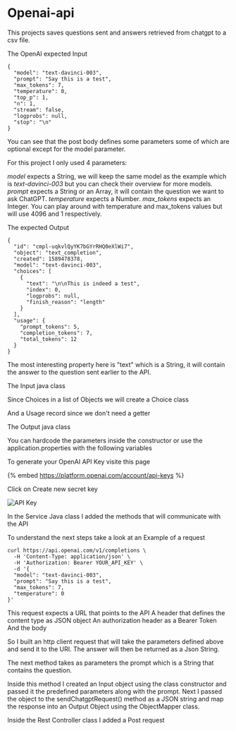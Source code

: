 # Openai-api
This projects saves questions sent and answers retrieved from chatgpt to a csv file.




The OpenAI expected Input

```
{
  "model": "text-davinci-003",
  "prompt": "Say this is a test",
  "max_tokens": 7,
  "temperature": 0,
  "top_p": 1,
  "n": 1,
  "stream": false,
  "logprobs": null,
  "stop": "\n"
}
```

You can see that the post body defines some parameters some of which are optional except for the model parameter.

For this project I only used 4 parameters:

_model_ expects a String, we will keep the same model as the example which is _text-davinci-003_ but you can check their overview for more models.
_prompt_ expects a String or an Array, it will contain the question we want to ask ChatGPT.
_temperature_ expects a Number.
_max_tokens_ expects an Integer. 
You can play around with temperature and max_tokens values but will use 4096 and 1 respectively.

The expected Output 

```
{
  "id": "cmpl-uqkvlQyYK7bGYrRHQ0eXlWi7",
  "object": "text_completion",
  "created": 1589478378,
  "model": "text-davinci-003",
  "choices": [
    {
      "text": "\n\nThis is indeed a test",
      "index": 0,
      "logprobs": null,
      "finish_reason": "length"
    }
  ],
  "usage": {
    "prompt_tokens": 5,
    "completion_tokens": 7,
    "total_tokens": 12
  }
}

```
The most interesting property here is "text" which is a String, it will contain the answer to the question sent earlier to the API.


The Input java class
<script src="https://gist.github.com/leriaetnasta/557406831582be1bd144e6f927393c2a.js"></script>
Since Choices in a list of Objects we will create a Choice class
<script src="https://gist.github.com/leriaetnasta/6b3af8f06bcf27daaa5f3f7bac7734f3"></script>
And a Usage record since we don't need a getter
<script src="https://gist.github.com/leriaetnasta/1980809b9a0f505b81ddfe5d4617404d"></script>
The Output java class
<script src="https://gist.github.com/leriaetnasta/ce9622666b3d0ae8721227a02488fcd1"></script>


You can hardcode the parameters inside the constructor or use the application.properties with the following variables

<script src="https://gist.github.com/leriaetnasta/7e0e0168e57270effff473be06655e39.js"></script>

To generate your OpenAI API Key visite this page

{% embed https://platform.openai.com/account/api-keys %}

Click on Create new secret key

![API Key](https://dev-to-uploads.s3.amazonaws.com/uploads/articles/ae1ip2jjgpots7f3rz8m.png)

In the Service Java class I added the methods that will communicate with the API

To understand the next steps take a look at an Example of a request 

```
curl https://api.openai.com/v1/completions \
  -H 'Content-Type: application/json' \
  -H 'Authorization: Bearer YOUR_API_KEY' \
  -d '{
  "model": "text-davinci-003",
  "prompt": "Say this is a test",
  "max_tokens": 7,
  "temperature": 0
}'

```

This request expects a URL that points to the API
A header that defines the content type as JSON object
An authorization header as a Bearer Token
And the body 
 
So I built an http client request that will take the parameters defined above and send it to the URI. The answer will then be returned as a Json String.

<script src="https://gist.github.com/leriaetnasta/900ba4014c42c3a30e8163fc8883d740"></script>

The next method takes as parameters the prompt which is a String that contains the question.

Inside this method I created an Input object using the class constructor and passed it the predefined parameters along with the prompt.
Next I passed the object to the sendChatgptRequest() method as a JSON string and map the response into an Output Object using the ObjectMapper class.

<script src="https://gist.github.com/leriaetnasta/9431f311a2e17c9bc9b2b261c3db377d"></script>

Inside the Rest Controller class I added a Post request 

<script src="https://gist.github.com/leriaetnasta/733a9f3525e7afafbc024ccb6e030287"></script>
